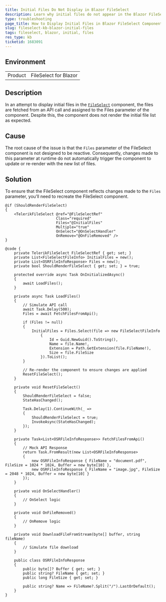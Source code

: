 ```yaml
---
title: Initial Files Do Not Display in Blazor FileSelect
description: Learn why initial files do not appear in the Blazor FileSelect component and how to display them correctly on initialization.
type: troubleshooting
page_title: How to Display Initial Files in Blazor FileSelect Component
slug: fileselect-kb-blazor-initial-files
tags: fileselect, blazor, initial, files
res_type: kb
ticketid: 1683091
---
```


## Environment

<table>
	<tbody>
		<tr>
			<td>Product</td>
			<td>FileSelect for Blazor</td>
		</tr>
	</tbody>
</table>

## Description

In an attempt to display initial files in the [`FileSelect`](slug:fileselect-overview) component, the files are fetched from an API call and assigned to the Files parameter of the component. Despite this, the component does not render the initial file list as expected.

## Cause

The root cause of the issue is that the `Files` parameter of the FileSelect component is not designed to be reactive. Consequently, changes made to this parameter at runtime do not automatically trigger the component to update or re-render with the new list of files.

## Solution

To ensure that the FileSelect component reflects changes made to the `Files` parameter, you’ll need to recreate the FileSelect component.

`````Razor
@if (ShouldRenderFileSelect)
{
    <TelerikFileSelect @ref="@FileSelectRef"
                       Class="required"
                       Files="@InitialFiles"
                       Multiple="true"
                       OnSelect="@OnSelectHandler"
                       OnRemove="@OnFileRemoved" />
}

@code {
    private TelerikFileSelect FileSelectRef { get; set; }
    private List<FileSelectFileInfo> InitialFiles = new();
    private List<OSRFileInfoResponse> Files = new();
    private bool ShouldRenderFileSelect { get; set; } = true;

    protected override async Task OnInitializedAsync()
    {
        await LoadFiles();
    }

    private async Task LoadFiles()
    {
        // Simulate API call
        await Task.Delay(500);
        Files = await FetchFilesFromApi();

        if (Files != null)
        {
            InitialFiles = Files.Select(file => new FileSelectFileInfo
                {
                    Id = Guid.NewGuid().ToString(),
                    Name = file.Name!,
                    Extension = Path.GetExtension(file.FileName!),
                    Size = file.FileSize
                }).ToList();
        }

        // Re-render the component to ensure changes are applied
        ResetFileSelect();
    }

    private void ResetFileSelect()
    {
        ShouldRenderFileSelect = false;
        StateHasChanged();

        Task.Delay(1).ContinueWith(_ =>
        {
            ShouldRenderFileSelect = true;
            InvokeAsync(StateHasChanged);
        });
    }

    private Task<List<OSRFileInfoResponse>> FetchFilesFromApi()
    {
        // Mock API Response
        return Task.FromResult(new List<OSRFileInfoResponse>
        {
            new OSRFileInfoResponse { FileName = "document.pdf", FileSize = 1024 * 1024, Buffer = new byte[10] },
            new OSRFileInfoResponse { FileName = "image.jpg", FileSize = 2048 * 1024, Buffer = new byte[10] }
        });
    }

    private void OnSelectHandler()
    {
        // OnSelect logic
    }

    private void OnFileRemoved()
    {
        // OnRemove logic
    }

    private void DownloadFileFromStream(byte[] buffer, string fileName)
    {
        // Simulate file download
    }

    public class OSRFileInfoResponse
    {
        public byte[]? Buffer { get; set; }
        public string? FileName { get; set; }
        public long FileSize { get; set; }

        public string? Name => FileName?.Split("/").LastOrDefault();
    }
}
`````
